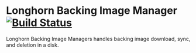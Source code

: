 # Longhorn Backing Image Manager [![Build Status](https://drone-publish.longhorn.io/api/badges/longhorn/backing-image-manager/status.svg)](https://drone-publish.longhorn.io/longhorn/backing-image-manager)

Longhorn Backing Image Managers handles backing image download, sync, and deletion in a disk.
